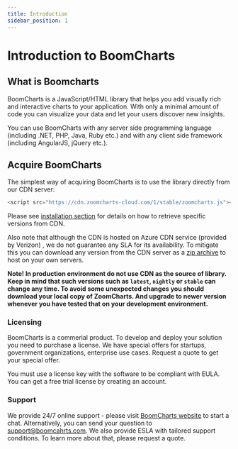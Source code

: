 ```yaml
---
title: Introduction
sidebar_position: 1
---
```


# Introduction to BoomCharts

## What is Boomcharts

BoomCharts is a JavaScript/HTML library that helps you add visually rich and interactive charts to your application. With only a minimal amount of code you can visualize your data and let your users discover new insights.

You can use BoomCharts with any server side programming language (including .NET, PHP, Java, Ruby etc.) and with any client side framework (including AngularJS, jQuery etc.).

## Acquire BoomCharts

The simplest way of acquiring BoomCharts is to use the library directly from our CDN server:

```js
<script src="https://cdn.zoomcharts-cloud.com/1/stable/zoomcharts.js"></script>
```

Please see [installation section](http://localhost:3000/docs/introduction) for details on how to retrieve specific versions from CDN.

Also note that although the CDN is hosted on Azure CDN service (provided by Verizon) , we do not guarantee any SLA for its availability. To mitigate this you can download any version from the CDN server as a [zip archive](http://localhost:3000/docs/introduction) to host on your own servers.

**Note! In production environment do not use CDN as the source of library. Keep in mind that such versions such as `latest`, `nightly` or `stable` can change any time. To avoid some unexpected changes you should download your local copy of ZoomCharts. And upgrade to newer version whenever you have tested that on your development environment.**

### Licensing

BoomCharts is a commerial product. To develop and deploy your solution you need to purchase a license. We have special offers for startups, government organizations, enterprise use cases. Request a quote to get your special offer.

You must use a license key with the software to be compliant with EULA. You can get a free trial license by creating an account.

### Support

We provide 24/7 online support - please visit [BoomCharts website](http://localhost:3000/docs/introduction) to start a chat. Alternatively, you can send your question to support@boomcahrts.com. We also provide ESLA with tailored support conditions. To learn more about that, please request a quote.


